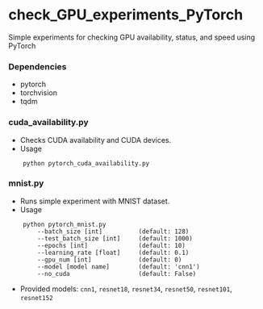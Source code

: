 # check_GPU_experiments_PyTorch
Simple experiments for checking GPU availability, status, and speed using PyTorch

### Dependencies
- pytorch
- torchvision
- tqdm

### cuda_availability.py
- Checks CUDA availability and CUDA devices.
- Usage
```
    python pytorch_cuda_availability.py
```

### mnist.py
- Runs simple experiment with MNIST dataset.
- Usage
```
    python pytorch_mnist.py
        --batch_size [int]          (default: 128)
        --test_batch_size [int]     (default: 1000)
        --epochs [int]              (default: 10)
        --learning_rate [float]     (default: 0.1)
        --gpu_num [int]             (default: 0)
        --model [model name]        (default: 'cnn1')
        --no_cuda                   (default: False)
```
- Provided models: `cnn1`, `resnet18`, `resnet34`, `resnet50`, `resnet101`, `resnet152`
